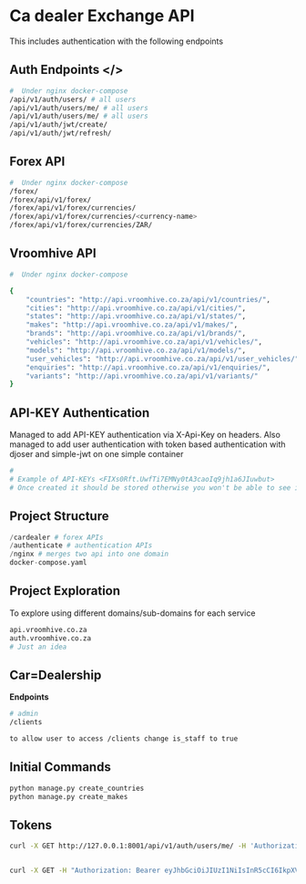 # Ca dealer Exchange API

This includes authentication with the following endpoints

## Auth Endpoints </>
```bash
#  Under nginx docker-compose
/api/v1/auth/users/ # all users
/api/v1/auth/users/me/ # all users
/api/v1/auth/users/me/ # all users
/api/v1/auth/jwt/create/
/api/v1/auth/jwt/refresh/
```

## Forex API 

```bash
#  Under nginx docker-compose
/forex/
/forex/api/v1/forex/
/forex/api/v1/forex/currencies/
/forex/api/v1/forex/currencies/<currency-name>
/forex/api/v1/forex/currencies/ZAR/

```

## Vroomhive API 

```bash
#  Under nginx docker-compose

{
    "countries": "http://api.vroomhive.co.za/api/v1/countries/",
    "cities": "http://api.vroomhive.co.za/api/v1/cities/",
    "states": "http://api.vroomhive.co.za/api/v1/states/",
    "makes": "http://api.vroomhive.co.za/api/v1/makes/",
    "brands": "http://api.vroomhive.co.za/api/v1/brands/",
    "vehicles": "http://api.vroomhive.co.za/api/v1/vehicles/",
    "models": "http://api.vroomhive.co.za/api/v1/models/",
    "user_vehicles": "http://api.vroomhive.co.za/api/v1/user_vehicles/",
    "enquiries": "http://api.vroomhive.co.za/api/v1/enquiries/",
    "variants": "http://api.vroomhive.co.za/api/v1/variants/"
}

```
## API-KEY Authentication

Managed to add API-KEY authentication via X-Api-Key on headers. Also managed to add user authentication with token based authentication with djoser and simple-jwt on one simple container

```bash
# 
# Example of API-KEYs <FIXs0Rft.UwfTi7EMNy0tA3caoIq9jh1a6JIuwbut>
# Once created it should be stored otherwise you won't be able to see it again
```


## Project Structure

```python
/cardealer # forex APIs
/authenticate # authentication APIs
/nginx # merges two api into one domain
docker-compose.yaml
```

## Project Exploration

To explore using different domains/sub-domains for each service
```bash
api.vroomhive.co.za
auth.vroomhive.co.za
# Just an idea
```

## Car=Dealership

__Endpoints__
```bash
# admin
/clients

to allow user to access /clients change is_staff to true
```

## Initial Commands

```bash
python manage.py create_countries 
python manage.py create_makes 
```

## Tokens

```bash
curl -X GET http://127.0.0.1:8001/api/v1/auth/users/me/ -H 'Authorization: Bearer eyJhbGciOiJIUzI1NiIsInR5cCI6IkpXVCJ9.eyJ0b2tlbl90eXBlIjoiYWNjZXNzIiwiZXhwIjoxNzIzODA2MDExLCJpYXQiOjE3MjM2MzMyMTEsImp0aSI6IjNkODBlNDg0ZjY2YzQ3YzNiODgyZTIzODI0NDhhYzJkIiwidXNlcl9pZCI6ImI3MTlhNzMzLTNhOWYtNGQxMS05OWRiLWU2MGFiMDVhNGZjYiJ9.FkacsGZNsCAo0gh7HSYxcmb6ywvoTaCIVvCx3AE981c'


curl -X GET -H "Authorization: Bearer eyJhbGciOiJIUzI1NiIsInR5cCI6IkpXVCJ9.eyJ0b2tlbl90eXBlIjoiYWNjZXNzIiwiZXhwIjoxNzIzNjMyNzE5LCJpYXQiOjE3MjM2MzI0MTksImp0aSI6IjRmYmFkYjRiOTFlNjQ3OWI5MzQ1MTVlNTI1NzcxNTRmIiwidXNlcl9pZCI6ImI3MTlhNzMzLTNhOWYtNGQxMS05OWRiLWU2MGFiMDVhNGZjYiJ9.21h3I0nzfptJQG5IwjQdz7bYa6lEw_--KzB7pWOmrto" "http://localhost:8001/api/v1/users/me"
```